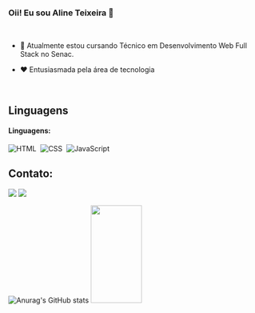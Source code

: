 ### Oii! Eu sou Aline Teixeira 👋
<br>

- 🌱 Atualmente estou cursando Técnico em Desenvolvimento Web Full Stack no Senac.

- ❤️ Entusiasmada pela área de tecnologia

  <br>
  

## Linguagens

#### Linguagens:
![HTML](https://img.shields.io/badge/HTML5-E34F26?style=for-the-badge&logo=html5&logoColor=white)&nbsp;
![CSS](https://img.shields.io/badge/CSS3-1572B6?style=for-the-badge&logo=css3&logoColor=white)&nbsp;
![JavaScript](https://img.shields.io/badge/JavaScript-F7DF1E?style=for-the-badge&logo=javascript&logoColor=black)&nbsp;

## Contato:

<div> 

<a href = "mailto:alinemachadoteixeira@gmail.com
"> <img src="https://img.shields.io/badge/-Gmail-%23333?style=for-the-badge&logo=gmail&logoColor=white" target="_blank"></a>
<a href="https://www.linkedin.com/in/alinemachadoteixeira/" target="_blank"><img src="https://img.shields.io/badge/-LinkedIn-%230077B5?style=for-the-badge&logo=linkedin&logoColor=white"  target="_blank"></a> 

![Anurag's GitHub stats](https://github-readme-stats.vercel.app/api?username=AlineMachadoTeixeira&show_icons=true&theme=github_dark_dimmed)
<img width="45%" height="195px" src="https://github-readme-stats.vercel.app/api/top-langs/?username=AlineMachadoTeixeira&layout=compact&hide_border=false&border_color=4b89d5&title_color=4b89d5&text_color=FFFFFF&bg_color=0d1117" />

<!-- 
<div  align="center" style="margin-bottom:100px">
    <img width=50% align="center"  src="https://github-readme-streak-stats.herokuapp.com?user=AlineMachadoTeixeira&theme=radical&mode=weekly" /> -->


<!-- <img width=35% align="center" src="https://github-readme-stats-git-main-rafaelalexandrino.vercel.app/api/top-langs/? 
    username=rafaelalexandrino&show_icons=true&theme=radical&layout=compact"/>
    </div>






